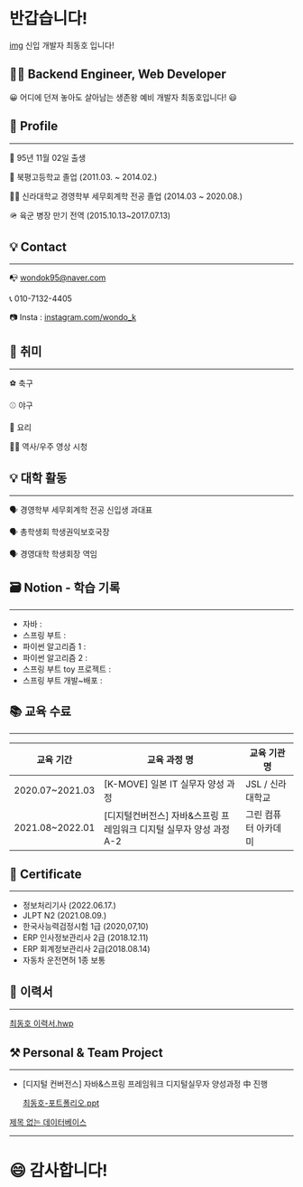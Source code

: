 # 반갑습니다!
[img](https://www.notion.so/image/https%3A%2F%2Fs3-us-west-2.amazonaws.com%2Fsecure.notion-static.com%2F5beb4583-5041-4150-9aaf-2d54e481fbf7%2F%25EC%25A6%259D%25EB%25AA%2585%25EC%2582%25AC%25EC%25A7%2584.jpg?table=block&id=f7ffd529-196f-485b-aa16-309e01891275&spaceId=96153664-0f9a-4f6a-b8ef-cd0e12bd8eca&width=250&userId=b8c4873e-3d21-4dec-b4c0-ca95ee91b4ee&cache=v2)
신입 개발자 최동호 입니다!

## 👨‍💻 Backend Engineer, Web Developer

😀  어디에 던져 놓아도 살아남는 생존왕 예비 개발자 최동호입니다! 😃

## 👦 Profile

---

👶  95년 11월 02일 출생

🏫  북평고등학교 졸업 (2011.03. ~ 2014.02.)

👨‍🎓  신라대학교 경영학부 세무회계학 전공 졸업
       (2014.03 ~ 2020.08.)

🪖 육군 병장 만기 전역 (2015.10.13~2017.07.13)

## 💡 Contact

---

📭  wondok95@naver.com 

📞  010-7132-4405

📷 Insta : [instagram.com/wondo_k](http://instagram.com/wondo_k)

## 🙆 취미

---

⚽ 축구

⚾ 야구

🍳 요리

🧑‍🎓 역사/우주 영상 시청

## 💡 대학 활동

---

🗣️ 경영학부 세무회계학 전공 신입생 과대표

🗣️ 총학생회 학생권익보호국장

🗣️ 경영대학 학생회장 역임

## 🗃 Notion - 학습 기록

---

- 자바 : [](https://www.notion.so/416bc03b1716438da2e6c2d2b8071819?pvs=21)
- 스프링 부트 : [](https://www.notion.so/9ca8f371320a43748fe5b2f42e2d27f8?pvs=21)
- 파이썬 알고리즘 1 : [](https://www.notion.so/8882e11fbd034c56b5a4d4b454b84819?pvs=21)
- 파이썬 알고리즘  2 : [](https://www.notion.so/24085837cc79499c9322f7445b464cf7?pvs=21)
- 스프링 부트 toy 프로젝트 : [](https://www.notion.so/aeef8c41af864d88bb2c70a35183a4d6?pvs=21)
- 스프링 부트 개발~배포 :

## 📚 교육 수료

---

| 교육 기간 | 교육 과정 명 | 교육 기관 명 |
| --- | --- | --- |
| 2020.07~2021.03 | [K-MOVE] 일본 IT 실무자 양성 과정 | JSL / 신라대학교 |
| 2021.08~2022.01 | [디지털컨버전스] 자바&스프링 프레임워크 디지털 실무자 양성 과정A-2 | 그린 컴퓨터 아카데미 |

## 📑 Certificate

---

- 정보처리기사 (2022.06.17.)
- JLPT N2 (2021.08.09.)
- 한국사능력검정시험 1급 (2020,07,10)
- ERP 인사정보관리사 2급 (2018.12.11)
- ERP 회계정보관리사 2급(2018.08.14)
- 자동차 운전면허 1종 보통

## 📄 이력서

---

[최동호  이력서.hwp](https://s3-us-west-2.amazonaws.com/secure.notion-static.com/b8c2ad6f-771f-457d-bf38-ffb4a6c7665b/%EC%B5%9C%EB%8F%99%ED%98%B8__%EC%9D%B4%EB%A0%A5%EC%84%9C.hwp)

## ⚒ Personal & Team Project

---

- [디지털 컨버전스] 자바&스프링 프레임워크 디지털실무자 양성과정 中 진행
    
    [최동호-포트폴리오.ppt](https://s3-us-west-2.amazonaws.com/secure.notion-static.com/7c352c05-2187-4469-9e1e-109344e32a26/%EC%B5%9C%EB%8F%99%ED%98%B8-%ED%8F%AC%ED%8A%B8%ED%8F%B4%EB%A6%AC%EC%98%A4.ppt)
    

[제목 없는 데이터베이스](https://www.notion.so/37d2cb319b344c248b2cacafaf329585?pvs=21)

---

# 😄 감사합니다!
